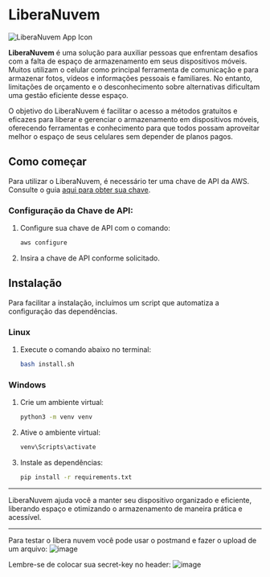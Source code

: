 # LiberaNuvem

![LiberaNuvem App Icon](https://github.com/user-attachments/assets/2959fa66-e725-4c6d-bc6b-bc4279780c73)

**LiberaNuvem** é uma solução para auxiliar pessoas que enfrentam desafios com a falta de espaço de armazenamento em seus dispositivos móveis. Muitos utilizam o celular como principal ferramenta de comunicação e para armazenar fotos, vídeos e informações pessoais e familiares. No entanto, limitações de orçamento e o desconhecimento sobre alternativas dificultam uma gestão eficiente desse espaço.

O objetivo do LiberaNuvem é facilitar o acesso a métodos gratuitos e eficazes para liberar e gerenciar o armazenamento em dispositivos móveis, oferecendo ferramentas e conhecimento para que todos possam aproveitar melhor o espaço de seus celulares sem depender de planos pagos.

## Como começar

Para utilizar o LiberaNuvem, é necessário ter uma chave de API da AWS. Consulte o guia [aqui para obter sua chave](https://docs.aws.amazon.com/cli/latest/userguide/getting-started-install.html).

### Configuração da Chave de API:

1. Configure sua chave de API com o comando:
   ```bash
   aws configure
   ```
2. Insira a chave de API conforme solicitado.

## Instalação

Para facilitar a instalação, incluímos um script que automatiza a configuração das dependências.

### Linux

1. Execute o comando abaixo no terminal:
   ```bash
   bash install.sh
   ```

### Windows

1. Crie um ambiente virtual:
   ```bash
   python3 -m venv venv
   ```
2. Ative o ambiente virtual:
   ```bash
   venv\Scripts\activate
   ```
3. Instale as dependências:
   ```bash
   pip install -r requirements.txt
   ```

---

LiberaNuvem ajuda você a manter seu dispositivo organizado e eficiente, liberando espaço e otimizando o armazenamento de maneira prática e acessível.

---

Para testar o libera nuvem você pode usar o postmand e fazer o upload de um arquivo: ![image](https://github.com/user-attachments/assets/2c2b8687-fb60-41b6-9b9f-ca3aeca00cce)

Lembre-se de colocar sua secret-key no header: 
![image](https://github.com/user-attachments/assets/3e9f0ed3-1357-4913-a223-8716b7c9452c)

